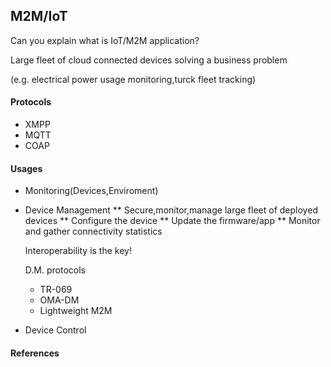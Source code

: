 ## M2M/IoT
Can you explain what is IoT/M2M application?

Large fleet of cloud connected devices solving a business problem

(e.g. electrical power usage monitoring,turck fleet tracking)

#### Protocols
* XMPP
* MQTT
* COAP

#### Usages
* Monitoring(Devices,Enviroment)
* Device Management
** Secure,monitor,manage large fleet of deployed devices
** Configure the device
** Update the firmware/app
** Monitor and gather connectivity statistics

    Interoperability is the key!

    D.M. protocols
    * TR-069
    * OMA-DM
    * Lightweight M2M

* Device Control

#### References

